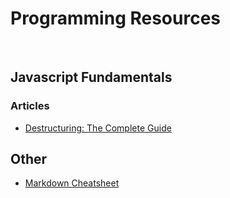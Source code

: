 # Programming Resources

<br />

## Javascript Fundamentals

### Articles

- [Destructuring: The Complete Guide](https://codeburst.io/es6-destructuring-the-complete-guide-7f842d08b98f)

## Other

- [Markdown Cheatsheet](https://github.com/adam-p/markdown-here/wiki/Markdown-Cheatsheet)
